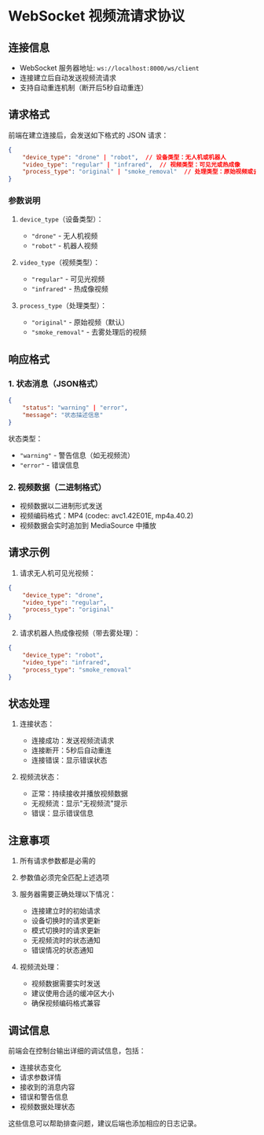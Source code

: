 # WebSocket 视频流请求协议

## 连接信息

- WebSocket 服务器地址: `ws://localhost:8000/ws/client`
- 连接建立后自动发送视频流请求
- 支持自动重连机制（断开后5秒自动重连）

## 请求格式

前端在建立连接后，会发送如下格式的 JSON 请求：

```json
{
    "device_type": "drone" | "robot",  // 设备类型：无人机或机器人
    "video_type": "regular" | "infrared",  // 视频类型：可见光或热成像
    "process_type": "original" | "smoke_removal"  // 处理类型：原始视频或去雾处理
}
```

### 参数说明

1. `device_type`（设备类型）：
   - `"drone"` - 无人机视频
   - `"robot"` - 机器人视频

2. `video_type`（视频类型）：
   - `"regular"` - 可见光视频
   - `"infrared"` - 热成像视频

3. `process_type`（处理类型）：
   - `"original"` - 原始视频（默认）
   - `"smoke_removal"` - 去雾处理后的视频

## 响应格式

### 1. 状态消息（JSON格式）

```json
{
    "status": "warning" | "error",
    "message": "状态描述信息"
}
```

状态类型：
- `"warning"` - 警告信息（如无视频流）
- `"error"` - 错误信息

### 2. 视频数据（二进制格式）

- 视频数据以二进制形式发送
- 视频编码格式：MP4 (codec: avc1.42E01E, mp4a.40.2)
- 视频数据会实时追加到 MediaSource 中播放

## 请求示例

1. 请求无人机可见光视频：
```json
{
    "device_type": "drone",
    "video_type": "regular",
    "process_type": "original"
}
```

2. 请求机器人热成像视频（带去雾处理）：
```json
{
    "device_type": "robot",
    "video_type": "infrared",
    "process_type": "smoke_removal"
}
```

## 状态处理

1. 连接状态：
   - 连接成功：发送视频流请求
   - 连接断开：5秒后自动重连
   - 连接错误：显示错误状态

2. 视频流状态：
   - 正常：持续接收并播放视频数据
   - 无视频流：显示"无视频流"提示
   - 错误：显示错误信息

## 注意事项

1. 所有请求参数都是必需的
2. 参数值必须完全匹配上述选项
3. 服务器需要正确处理以下情况：
   - 连接建立时的初始请求
   - 设备切换时的请求更新
   - 模式切换时的请求更新
   - 无视频流时的状态通知
   - 错误情况的状态通知

4. 视频流处理：
   - 视频数据需要实时发送
   - 建议使用合适的缓冲区大小
   - 确保视频编码格式兼容

## 调试信息

前端会在控制台输出详细的调试信息，包括：
- 连接状态变化
- 请求参数详情
- 接收到的消息内容
- 错误和警告信息
- 视频数据处理状态

这些信息可以帮助排查问题，建议后端也添加相应的日志记录。 